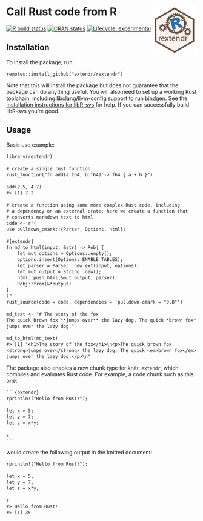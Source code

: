 
<!-- README.md is generated from README.Rmd. Please edit that file -->

# Call Rust code from R <img width="120px" alt="rextendr logo" align="right" src="man/figures/rextendr-logo.png">

<!-- badges: start -->

[![R build
status](https://github.com/extendr/rextendr/workflows/R-CMD-check/badge.svg)](https://github.com/extendr/rextendr/actions)
[![CRAN
status](https://www.r-pkg.org/badges/version/rextendr)](https://CRAN.R-project.org/package=rextendr)
[![Lifecycle:
experimental](https://img.shields.io/badge/lifecycle-experimental-orange.svg)](https://www.tidyverse.org/lifecycle/#experimental)
<!-- badges: end -->

## Installation

To install the package, run:

    remotes::install_github("extendr/rextendr")

Note that this will install the package but does not guarantee that the
package can do anything useful. You will also need to set up a working
Rust toolchain, including libclang/llvm-config support to run
[bindgen](https://rust-lang.github.io/rust-bindgen/). See the
[installation instructions for
libR-sys](https://github.com/extendr/libR-sys) for help. If you can
successfully build libR-sys you’re good.

## Usage

Basic use example:

    library(rextendr)

    # create a single rust function
    rust_function("fn add(a:f64, b:f64) -> f64 { a + b }")

    add(2.5, 4.7)
    #> [1] 7.2

    # create a function using some more complex Rust code, including
    # a dependency on an external crate; here we create a function that
    # converts markdown text to html
    code <- r"(
    use pulldown_cmark::{Parser, Options, html};

    #[extendr]
    fn md_to_html(input: &str) -> Robj {
        let mut options = Options::empty();
        options.insert(Options::ENABLE_TABLES);
        let parser = Parser::new_ext(input, options);
        let mut output = String::new();
        html::push_html(&mut output, parser);
        Robj::from(&*output)
    }
    )"
    rust_source(code = code, dependencies = 'pulldown-cmark = "0.8"')

    md_text <- "# The story of the fox
    The quick brown fox **jumps over** the lazy dog. The quick *brown fox* jumps over the lazy dog."

    md_to_html(md_text)
    #> [1] "<h1>The story of the fox</h1>\n<p>The quick brown fox <strong>jumps over</strong> the lazy dog. The quick <em>brown fox</em> jumps over the lazy dog.</p>\n"

The package also enables a new chunk type for knitr, `extendr`, which
compiles and evaluates Rust code. For example, a code chunk such as this
one:

    ```{extendr}
    rprintln!("Hello from Rust!");

    let x = 5;
    let y = 7;
    let z = x*y;

    z
    ```

would create the following output in the knitted document:

    rprintln!("Hello from Rust!");

    let x = 5;
    let y = 7;
    let z = x*y;

    z
    #> Hello from Rust!
    #> [1] 35
